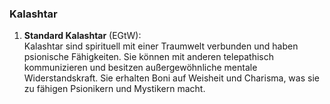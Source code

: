 
### **Kalashtar**

1. **Standard Kalashtar** (EGtW):  
   Kalashtar sind spirituell mit einer Traumwelt verbunden und haben psionische Fähigkeiten. Sie können mit anderen telepathisch kommunizieren und besitzen außergewöhnliche mentale Widerstandskraft. Sie erhalten Boni auf Weisheit und Charisma, was sie zu fähigen Psionikern und Mystikern macht.